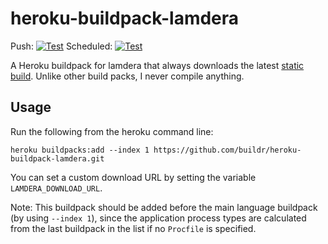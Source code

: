 # heroku-buildpack-lamdera

Push: [![Test](https://github.com/buildr/heroku-buildpack-lamdera/workflows/Test/badge.svg?branch=master&event=push)](https://github.com/buildr/heroku-buildpack-lamdera/actions?query=workflow%3ATest+event%3Apush+branch%3Amaster)
Scheduled: [![Test](https://github.com/buildr/heroku-buildpack-lamdera/workflows/Test/badge.svg?branch=master&event=schedule)](https://github.com/buildr/heroku-buildpack-lamdera/actions?query=workflow%3ATest+event%3Aschedule+branch%3Amaster)

A Heroku buildpack for lamdera that always downloads the latest [static build](https://dashboard.lamdera.app/docs/download).
Unlike other build packs, I never compile anything.

## Usage

Run the following from the heroku command line:

```
heroku buildpacks:add --index 1 https://github.com/buildr/heroku-buildpack-lamdera.git
```

You can set a custom download URL by setting the variable `LAMDERA_DOWNLOAD_URL`.

Note: This buildpack should be added before the main language buildpack (by using `--index 1`),
since the application process types are calculated from the last buildpack in the list if no
`Procfile` is specified.
